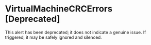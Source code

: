 # VirtualMachineCRCErrors [Deprecated]

This alert has been deprecated; it does not indicate a genuine issue. If
triggered, it may be safely ignored and silenced.
